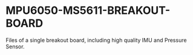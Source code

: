 # MPU6050-MS5611-BREAKOUT-BOARD
Files of a single breakout board, including high quality IMU and Pressure Sensor.
